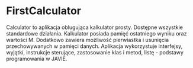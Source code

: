 # FirstCalculator
Calculator to aplikacja oblugująca kalkulator prosty. Dostępne wszystkie standardowe działania. Kalkulator posiada pamięć ostatniego wyniku oraz wartości M.
Dodatkowo zawiera możliwość pierwiastka i usunięcia przechowywanych w pamięci danych.
Aplikacja wykorzystuje interfejsy, wyjątki, instrukcje sterujące, zastosowanie klas i metod, listę - podstawy programowania w JAVIE.
